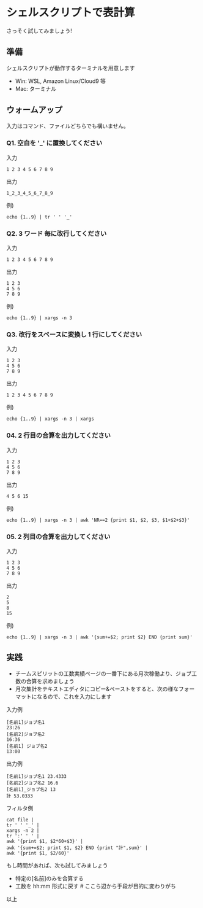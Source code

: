 # シェルスクリプトで表計算

さっそく試してみましょう!

## 準備
シェルスクリプトが動作するターミナルを用意します
- Win: WSL, Amazon Linux/Cloud9 等
- Mac: ターミナル

## ウォームアップ

入力はコマンド、ファイルどちらでも構いません。

### Q1. 空白を '_' に置換してください
入力
```
1 2 3 4 5 6 7 8 9 
```

出力
```
1_2_3_4_5_6_7_8_9
```

例)
```
echo {1..9} | tr ' ' '_'
```

### Q2. 3 ワード 毎に改行してください
入力
```
1 2 3 4 5 6 7 8 9 
```

出力
```
1 2 3
4 5 6
7 8 9
```

例)
```
echo {1..9} | xargs -n 3
```

### Q3. 改行をスペースに変換し 1 行にしてください
入力
```
1 2 3
4 5 6
7 8 9
```

出力
```
1 2 3 4 5 6 7 8 9 
```

例)
```
echo {1..9} | xargs -n 3 | xargs
```

### 04. 2 行目の合算を出力してください
入力
```
1 2 3
4 5 6
7 8 9
```

出力
```
4 5 6 15
```

例)
```
echo {1..9} | xargs -n 3 | awk 'NR==2 {print $1, $2, $3, $1+$2+$3}'
```

### 05. 2 列目の合算を出力してください
入力
```
1 2 3
4 5 6
7 8 9
```

出力
```
2
5
8
15
```

例)
```
echo {1..9} | xargs -n 3 | awk '{sum+=$2; print $2} END {print sum}'
```

## 実践
- チームスピリットの工数実績ページの一番下にある月次稼働より、ジョブ工数の合算を求めましょう
- 月次集計をテキストエディタにコピー&ペーストをすると、次の様なフォーマットになるので、これを入力にします

入力例
```
[名前1]ジョブ名1
23:26
[名前2]ジョブ名2
16:36
[名前1] ジョブ名2
13:00
``` 

出力例
```
[名前1]ジョブ名1 23.4333
[名前2]ジョブ名2 16.6
[名前1]_ジョブ名2 13
計 53.0333
```

フィルタ例
```
cat file |
tr ' ' '_' |
xargs -n 2 |
tr ':' ' ' |
awk '{print $1, $2*60+$3}' |
awk '{sum+=$2; print $1, $2} END {print "計",sum}' |
awk '{print $1, $2/60}'
```

もし時間があれば、次も試してみましょう
- 特定の[名前]のみを合算する
- 工数を hh:mm 形式に戻す # ここら辺から手段が目的に変わりがち

以上